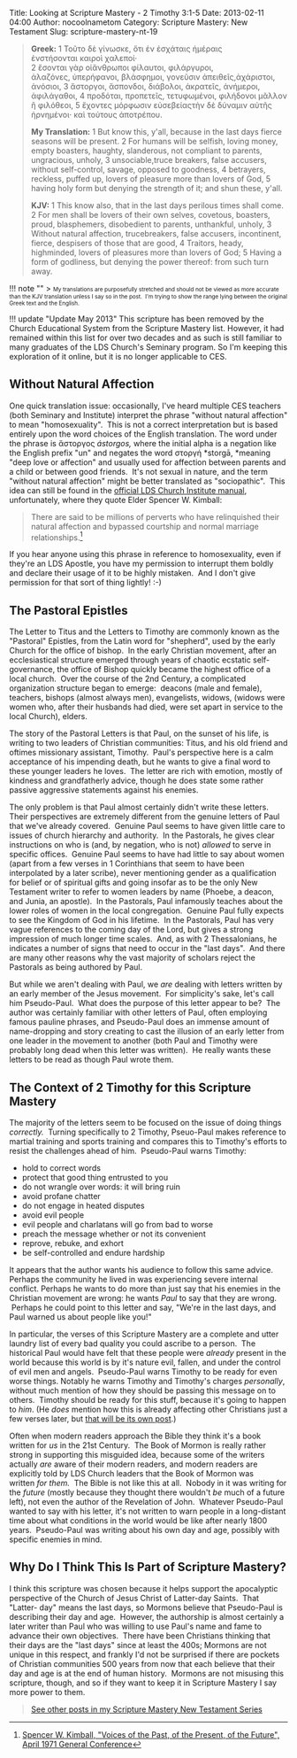 Title: Looking at Scripture Mastery - 2 Timothy 3:1-5
Date: 2013-02-11 04:00
Author: nocoolnametom
Category: Scripture Mastery: New Testament
Slug: scripture-mastery-nt-19

> **Greek:**
>  <span>1</span> Τοῦτο δὲ γίνωσκε, ὅτι ἐν ἐσχάταις ἡμέραις ἐνστήσονται καιροὶ χαλεποί·
>  <span>2</span> ἔσονται γὰρ οἱἄνθρωποι φίλαυτοι, φιλάργυροι, ἀλαζόνες, ὑπερήφανοι, βλάσφημοι, γονεῦσιν ἀπειθεῖς,ἀχάριστοι, ἀνόσιοι,
>  <span>3</span> ἄστοργοι, ἄσπονδοι, διάβολοι, ἀκρατεῖς, ἀνήμεροι, ἀφιλάγαθοι,
>  <span>4</span> προδόται, προπετεῖς, τετυφωμένοι, φιλήδονοι μᾶλλον ἢ φιλόθεοι,
>  <span>5</span> ἔχοντες μόρφωσιν εὐσεβείαςτὴν δὲ δύναμιν αὐτῆς ἠρνημένοι· καὶ τούτους ἀποτρέπου.
>
> **My Translation:**
>  <span>1</span> But know this, y'all, because in the last days fierce seasons will be present.
>  <span>2</span> For humans will be selfish, loving money, empty boasters, haughty, slanderous, not compliant to parents, ungracious, unholy,
>  <span>3</span> unsociable,truce breakers, false accusers, without self-control, savage, opposed to goodness,
>  <span>4</span> betrayers, reckless, puffed up, lovers of pleasure more than lovers of God,
>  <span>5</span> having holy form but denying the strength of it; and shun these, y'all.
>
> **KJV:**
>  <span>1</span> This know also, that in the last days perilous times shall come.
>  <span>2</span> For men shall be lovers of their own selves, covetous, boasters, proud, blasphemers, disobedient to parents, unthankful, unholy,
>  <span>3</span> Without natural affection, trucebreakers, false accusers, incontinent, fierce, despisers of those that are good,
>  <span>4</span> Traitors, heady, highminded, lovers of pleasures more than lovers of God;
>  <span>5</span> Having a form of godliness, but denying the power thereof: from such turn away.

!!! note ""
     > <span style="font-size: x-small;">My translations are purposefully stretched and should not be viewed as more accurate than the KJV translation unless I say so in the post.  I'm trying to show the range lying between the original Greek text and the English.</span>

!!! update "Update May 2013"
     This scripture has been removed by the Church Educational System from the Scripture Mastery list. However, it had remained within this list for over two decades and as such is still familiar to many graduates of the LDS Church's Seminary program. So I'm keeping this exploration of it online, but it is no longer applicable to CES.

Without Natural Affection
-------------------------

One quick translation issue: occasionally, I've heard multiple CES teachers (both Seminary and Institute) interpret the phrase "without natural affection" to mean "homosexuality".  This is not a correct interpretation but is based entirely upon the word choices of the English translation. The word under the phrase is ἄστοργος *ástorgos,* where the initial alpha is a negation like the English prefix "un" and negates the word στοργή *storgā, *meaning "deep love or affection" and usually used for affection between parents and a child or between good friends.  It's not sexual in nature, and the term "without natural affection" might be better translated as "sociopathic".  This idea can still be found in the [official LDS Church Institute manual][], unfortunately, where they quote Elder Spencer W. Kimball:

> There are said to be millions of perverts who have relinquished their natural affection and bypassed courtship and normal marriage relationships.[^1]

[^1]: [Spencer W. Kimball, "Voices of the Past, of the Present, of the Future", April 1971 General Conference][]

If you hear anyone using this phrase in reference to homosexuality, even if they're an LDS Apostle, you have my permission to interrupt them boldly and declare their usage of it to be highly mistaken.  And I don't give permission for that sort of thing lightly! :-)

The Pastoral Epistles
---------------------

The Letter to Titus and the Letters to Timothy are commonly known as the "Pastoral" Epistles, from the Latin word for "shepherd", used by the early Church for the office of bishop.  In the early Christian movement, after an ecclesiastical structure emerged through years of chaotic ecstatic self- governance, the office of Bishop quickly became the highest office of a local church.  Over the course of the 2nd Century, a complicated organization structure began to emerge:  deacons (male and female), teachers, bishops (almost always men), evangelists, widows, (widows were women who, after their husbands had died, were set apart in service to the local Church), elders.

The story of the Pastoral Letters is that Paul, on the sunset of his life, is writing to two leaders of Christian communities: Titus, and his old friend and oftimes missionary assistant, Timothy.  Paul's perspective here is a calm acceptance of his impending death, but he wants to give a final word to these younger leaders he loves.  The letter are rich with emotion, mostly of kindness and grandfatherly advice, though he does state some rather passive aggressive statements against his enemies.

The only problem is that Paul almost certainly didn't write these letters. Their perspectives are extremely different from the genuine letters of Paul that we've already covered.  Genuine Paul seems to have given little care to issues of church hierarchy and authority.  In the Pastorals, he gives clear instructions on who is (and, by negation, who is not) *allowed* to serve in specific offices.  Genuine Paul seems to have had little to say about women (apart from a few verses in 1 Corinthians that seem to have been interpolated by a later scribe), never mentioning gender as a qualification for belief or of spiritual gifts and going insofar as to be the only New Testament writer to refer to women leaders by name (Phoebe, a deacon, and Junia, an apostle).  In the Pastorals, Paul infamously teaches about the lower roles of women in the local congregation.  Genuine Paul fully expects to see the Kingdom of God in his lifetime.  In the Pastorals, Paul has very vague references to the coming day of the Lord, but gives a strong impression of much longer time scales.  And, as with 2 Thessalonians, he indicates a number of signs that need to occur in the "last days".  And there are many other reasons why the vast majority of scholars reject the Pastorals as being authored by Paul.

But while we aren't dealing with Paul, we *are* dealing with letters written by an early member of the Jesus movement.  For simplicity's sake, let's call him Pseudo-Paul.  What does the purpose of this letter appear to be?  The author was certainly familiar with other letters of Paul, often employing famous pauline phrases, and Pseudo-Paul does an immense amount of name-dropping and story creating to cast the illusion of an early letter from one leader in the movement to another (both Paul and Timothy were probably long dead when this letter was written).  He really wants these letters to be read as though Paul wrote them.

The Context of 2 Timothy for this Scripture Mastery
---------------------------------------------------

The majority of the letters seem to be focused on the issue of doing things *correctly.*  Turning specifically to 2 Timothy, Pseuo-Paul makes reference to martial training and sports training and compares this to Timothy's efforts to resist the challenges ahead of him.  Pseudo-Paul warns Timothy:

-   hold to correct words
-   protect that good thing entrusted to you
-   do not wrangle over words: it will bring ruin
-   avoid profane chatter
-   do not engage in heated disputes
-   avoid evil people
-   evil people and charlatans will go from bad to worse
-   preach the message whether or not its convenient
-   reprove, rebuke, and exhort
-   be self-controlled and endure hardship

It appears that the author wants his audience to follow this same advice. Perhaps the community he lived in was experiencing severe internal conflict. Perhaps he wants to do more than just say that his enemies in the Christian movement are wrong: he wants *Paul* to say that they are wrong.  Perhaps he could point to this letter and say, "We're in the last days, and Paul warned us about people like you!"

In particular, the verses of this Scripture Mastery are a complete and utter laundry list of every bad quality you could ascribe to a person.  The historical Paul would have felt that these people were *already* present in the world because this world is by it's nature evil, fallen, and under the control of evil men and angels.  Pseudo-Paul warns Timothy to be ready for even worse things. Notably he warns Timothy and Timothy's charges *personally*, without much mention of how they should be passing this message on to others.  Timothy should be ready for this stuff, because it's going to happen to *him*. (He *does* mention how this is already affecting other Christians just a few verses later, but [that will be its own post][].)

Often when modern readers approach the Bible they think it's a book written for *us* in the 21st Century.  The Book of Mormon is really rather strong in supporting this misguided idea, because some of the writers actually *are* aware of their modern readers, and modern readers are explicitly told by LDS Church leaders that the Book of Mormon was written *for them.*  The Bible is not like this at all.  Nobody in it was writing for the *future* (mostly because they thought there wouldn't *be* much of a future left), not even the author of the Revelation of John.  Whatever Pseudo-Paul wanted to say with his letter, it's not written to warn people in a long-distant time about what conditions in the world would be like after nearly 1800 years.  Pseudo-Paul was writing about his own day and age, possibly with specific enemies in mind.

Why Do I Think This Is Part of Scripture Mastery?
-------------------------------------------------

I think this scripture was chosen because it helps support the apocalyptic perspective of the Church of Jesus Christ of Latter-day Saints.  That "Latter- day" means the last days, so Mormons believe that Pseudo-Paul is describing their day and age.  However, the authorship is almost certainly a later writer than Paul who was willing to use Paul's name and fame to advance their own objectives.  There have been Christians thinking that their days are the "last days" since at least the 400s; Mormons are not unique in this respect, and frankly I'd not be surprised if there are pockets of Christian communities 500 years from now that each believe that their day and age is at the end of human history.  Mormons are not misusing this scripture, though, and so if they want to keep it in Scripture Mastery I say more power to them.

> [See other posts in my Scripture Mastery New Testament Series][]

[official LDS Church Institute manual]: http://www.lds.org/manual/the-life-and-teachings-of-jesus-and-his-apostles/section-10-pauls-witness-to-priesthood-leaders/chapter-45-i-have-fought-a-good-fight-i-have-finished-my-course-i-have-kept-the-faith?lang=eng "The Life and Teachings of Jesus and his Apostles"
[that will be its own post]: |filename|ever-learning.md "“Ever Learning, and Never Able to Come to a Knowledge of the Truth”"
[See other posts in my Scripture Mastery New Testament Series]: |filename|scripture-mastery-new-testament.md "Scripture Mastery: New Testament"
[Spencer W. Kimball, "Voices of the Past, of the Present, of the Future", April 1971 General Conference]: http://www.lds.org/ensign/1971/06/voices-of-the-past-of-the-present-of-the-future?lang=eng "Voices of the Past, of the Present, of the Future"
